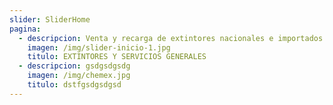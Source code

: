 ```yaml
---
slider: SliderHome
pagina:
  - descripcion: Venta y recarga de extintores nacionales e importados.
    imagen: /img/slider-inicio-1.jpg
    titulo: EXTINTORES Y SERVICIOS GENERALES
  - descripcion: gsdgsdgsdg
    imagen: /img/chemex.jpg
    titulo: dstfgsdgsdgsd
---
```



